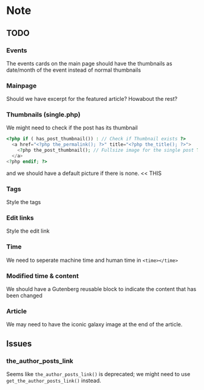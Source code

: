 # Note

## TODO

### Events

The events cards on the main page should have the thumbnails as date/month of the event instead of normal thumbnails

### Mainpage

Should we have excerpt for the featured article? Howabout the rest?

### Thumbnails (single.php)

We might need to check if the post has its thumbnail

```php
<?php if ( has_post_thumbnail()) : // Check if Thumbnail exists ?>
  <a href="<?php the_permalink(); ?>" title="<?php the_title(); ?>">
    <?php the_post_thumbnail(); // Fullsize image for the single post ?>
  </a>
<?php endif; ?>
```

and we should have a default picture if there is none. << THIS

### Tags

Style the tags

### Edit links

Style the edit link

### Time

We need to seperate machine time and human time in `<time></time>`

### Modified time & content

We should have a Gutenberg reusable block to indicate the content that has been changed

### Article

We may need to have the iconic galaxy image at the end of the article.

## Issues

### the_author_posts_link

Seems like `the_author_posts_link()` is deprecated; we might need to use `get_the_author_posts_link()` instead.
